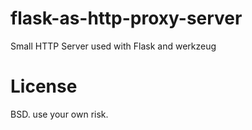 flask-as-http-proxy-server
==========================

Small HTTP Server used with Flask and werkzeug

License
=======
BSD. use your own risk.
